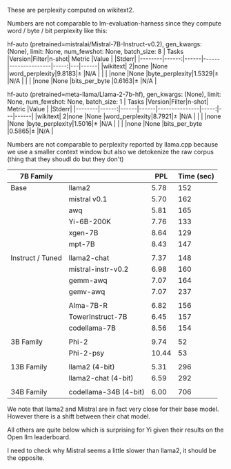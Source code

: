 These are perplexity computed on wikitext2.

Numbers are not comparable to lm-evaluation-harness since they compute word / byte / bit perplexity like this:

hf-auto (pretrained=mistralai/Mistral-7B-Instruct-v0.2), gen_kwargs: (None), limit: None, num_fewshot: None, batch_size: 8
| Tasks  |Version|Filter|n-shot|    Metric     |Value |   |Stderr|
|--------|------:|------|------|---------------|-----:|---|------|
|wikitext|      2|none  |None  |word_perplexity|9.8183|±  |N/A   |
|        |       |none  |None  |byte_perplexity|1.5329|±  |N/A   |
|        |       |none  |None  |bits_per_byte  |0.6163|±  |N/A   |


hf-auto (pretrained=meta-llama/Llama-2-7b-hf), gen_kwargs: (None), limit: None, num_fewshot: None, batch_size: 1
| Tasks  |Version|Filter|n-shot|    Metric     |Value |   |Stderr|
|--------|------:|------|------|---------------|-----:|---|------|
|wikitext|      2|none  |None  |word_perplexity|8.7921|±  |N/A   |
|        |       |none  |None  |byte_perplexity|1.5016|±  |N/A   |
|        |       |none  |None  |bits_per_byte  |0.5865|±  |N/A   |


Numbers are not comparable to perplexity reported by llama.cpp because we use a smaller context window but also we detokenize the raw corpus (thing that they shoudl do but they don't)

| 7B Family        |                       | PPL   | Time (sec) |
| ---------------- | --------------------- | ----- | ---------- |
| Base             | llama2                | 5.78  | 152        |
|                  | mistral v0.1          | 5.70  | 162        |
|                  |          awq          | 5.81  | 165        |
|                  | Yi-6B-200K            | 7.76  | 133        |
|                  | xgen-7B               | 8.64  | 129        |
|                  | mpt-7B                | 8.43  | 147        |
|                  |                       |       |            |
| Instruct / Tuned | llama2-chat           | 7.37  | 148        |
|                  | mistral-instr-v0.2    | 6.98  | 160        |
|                  |           gemm-awq    | 7.07  | 164        |
|                  |           gemv-awq    | 7.07  | 237        |
|                  |                       |       |            |
|                  | Alma-7B-R             | 6.82  | 156        |
|                  | TowerInstruct-7B      | 6.45  | 157        |
|                  | codellama-7B          | 8.56  | 154        |
|                  |                       |       |            |
| 3B Family        | Phi-2                 | 9.74  | 52         |
|                  | Phi-2-psy             | 10.44 | 53         |
|                  |                       |       |            |
| 13B Family       | llama2 (4-bit)        | 5.31  | 296        |
|                  | llama2-chat (4-bit)   | 6.59  | 292        |
|                  |                       |       |            |
| 34B Family       | codellama-34B (4-bit) | 6.00  | 706        |


We note that llama2 and Mistral are in fact very close for their base model. However there is a shift between their chat model.

All others are quite below which is surprising for Yi given their results on the Open llm leaderboard.

I need to check why Mistral seems a little slower than llama2, it should be the opposite.
